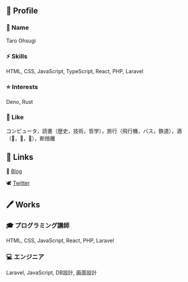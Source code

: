 ## 👾 Profile

<!--
```json
{
  "name": "Taro Ohsugi",
  "works" : [
    {
      "work": "🎓 G's ACADEMY FUKUOKA 主任講師",
      "skills": [
        "JavaScript",
        "React",
        "PHP",
        "Laravel"
      ]
    },
    {
      "work": "🎓 エンジニア",
      "skills": [
        "Laravel",
        "JavaScript",
        "画面設計",
        "DB設計"
      ]
    }
  ],
  "interests": [
    "TypeScript",
    "Deno",
    "Fresh",
    "Rust"
  ],
  "like": [
    ["💻", "📚", "✈", "🥃"]
  ]
}
```
-->

### 📝 Name

Taro Ohsugi

### ⚡ Skills

HTML, CSS, JavaScript, TypeScript, React, PHP, Laravel

### ⭐ Interests

Deno, Rust

### 🥃 Like

コンピュータ，読書（歴史，技術，哲学），旅行（飛行機，バス，鉄道），酒（🥃，🍷，🍺），断捨離

## 🔗 Links

📝 [Blog](https://zenn.dev/taroosg/)

🕊 [Twitter](https://twitter.com/taroosg)

## 🖊 Works

### 🎓 プログラミング講師

HTML, CSS, JavaScript, React, PHP, Laravel

### 💻 エンジニア

Laravel, JavaScript, DB設計, 画面設計




